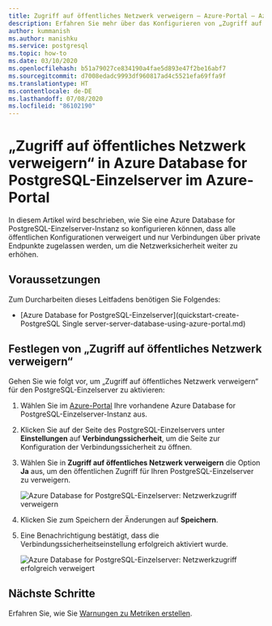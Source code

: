 ```yaml
---
title: Zugriff auf öffentliches Netzwerk verweigern – Azure-Portal – Azure Database for PostgreSQL-Einzelserver
description: Erfahren Sie mehr über das Konfigurieren von „Zugriff auf öffentliches Netzwerk verweigern“ für Ihre Azure Database for PostgreSQL-Einzelserver-Instanz im Azure-Portal.
author: kummanish
ms.author: manishku
ms.service: postgresql
ms.topic: how-to
ms.date: 03/10/2020
ms.openlocfilehash: b51a79027ce834190a4fae5d893e47f2be16abf7
ms.sourcegitcommit: d7008edadc9993df960817ad4c5521efa69ffa9f
ms.translationtype: HT
ms.contentlocale: de-DE
ms.lasthandoff: 07/08/2020
ms.locfileid: "86102190"
---
```

# <a name="deny-public-network-access-in-azure-database-for-postgresql-single-server-using-azure-portal"></a>„Zugriff auf öffentliches Netzwerk verweigern“ in Azure Database for PostgreSQL-Einzelserver im Azure-Portal

In diesem Artikel wird beschrieben, wie Sie eine Azure Database for PostgreSQL-Einzelserver-Instanz so konfigurieren können, dass alle öffentlichen Konfigurationen verweigert und nur Verbindungen über private Endpunkte zugelassen werden, um die Netzwerksicherheit weiter zu erhöhen.

## <a name="prerequisites"></a>Voraussetzungen

Zum Durcharbeiten dieses Leitfadens benötigen Sie Folgendes:

* [Azure Database for PostgreSQL-Einzelserver](quickstart-create-PostgreSQL Single server-server-database-using-azure-portal.md)

## <a name="set-deny-public-network-access"></a>Festlegen von „Zugriff auf öffentliches Netzwerk verweigern“

Gehen Sie wie folgt vor, um „Zugriff auf öffentliches Netzwerk verweigern“ für den PostgreSQL-Einzelserver zu aktivieren:

1. Wählen Sie im [Azure-Portal](https://portal.azure.com/) Ihre vorhandene Azure Database for PostgreSQL-Einzelserver-Instanz aus.

1. Klicken Sie auf der Seite des PostgreSQL-Einzelservers unter **Einstellungen** auf **Verbindungssicherheit**, um die Seite zur Konfiguration der Verbindungssicherheit zu öffnen.

1. Wählen Sie in **Zugriff auf öffentliches Netzwerk verweigern** die Option **Ja** aus, um den öffentlichen Zugriff für Ihren PostgreSQL-Einzelserver zu verweigern.

    ![Azure Database for PostgreSQL-Einzelserver: Netzwerkzugriff verweigern](./media/howto-deny-public-network-access/deny-public-network-access.PNG)

1. Klicken Sie zum Speichern der Änderungen auf **Speichern**.

1. Eine Benachrichtigung bestätigt, dass die Verbindungssicherheitseinstellung erfolgreich aktiviert wurde.

    ![Azure Database for PostgreSQL-Einzelserver: Netzwerkzugriff erfolgreich verweigert](./media/howto-deny-public-network-access/deny-public-network-access-success.png)

## <a name="next-steps"></a>Nächste Schritte

Erfahren Sie, wie Sie [Warnungen zu Metriken erstellen](howto-alert-on-metric.md).